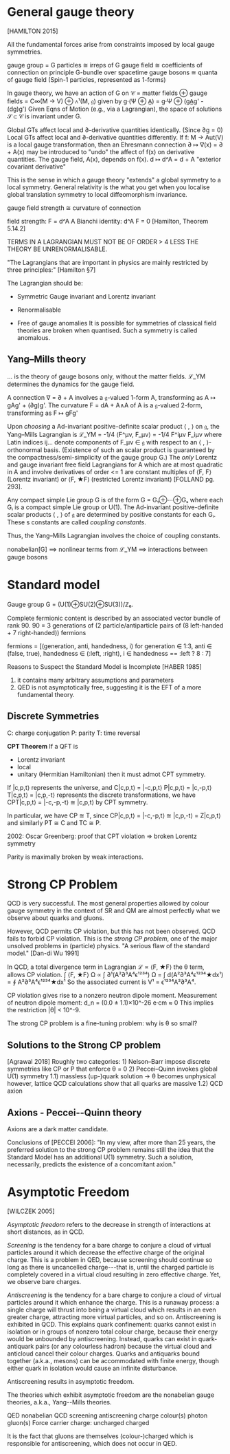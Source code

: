# General gauge theory
[HAMILTON 2015]

All the fundamental forces arise from constraints imposed by local gauge symmetries.

gauge group = G
particles ≅ irreps of G
gauge field ≅ coefficients of connection on principle G-bundle over spacetime
gauge bosons ≅ quanta of gauge field (Spin-1 particles, represented as 1-forms)

In gauge theory, we have an action of G on
	𝒞 = matter fields ⊕ gauge fields = C∞(M → V) ⊕ ∧¹(M, 𝔤)
given by
	g·(Ψ ⊕ A̲) = g·Ψ ⊕ (gA̲g' - (dg)g')
Given Eqns of Motion (e.g., via a Lagrangian), the space of solutions 𝒮 ⊂ 𝒞 is invariant under G.

Global GTs affect local and ∂-derivative quantities identically. (Since ∂g = 0)
Local GTs affect local and ∂-derivative quantities differently.
If f: M → Aut(V) is a local gauge transformation, then an Ehresmann connection ∂ ↦ ∇(x) = ∂ + A(x) may be introduced to "undo" the affect of f(x) on derivative quantities. The gauge field, A(x), depends on f(x).
	d ↦ d^A = d + A "exterior covariant derivative"

This is the sense in which a gauge theory "extends" a global symmetry to a local symmetry.
General relativity is the what you get when you localise global translation symmetry to local diffeomorphism invariance.

gauge field strength ≅ curvature of connection

field strength: F = d^A A
Bianchi identity: d^A F = 0 [Hamilton, Theorem 5.14.2]


TERMS IN A LAGRANGIAN MUST NOT BE OF ORDER > 4 LESS THE THEORY BE UNRENORMALISABLE.

"The Lagrangians that are important in physics are mainly restricted by
three principles:" [Hamilton §7]

The Lagrangian should be:
- Symmetric
	Gauge invariant and Lorentz invariant
- Renormalisable

- Free of gauge anomalies
	It is possible for symmetries of classical field theories are broken when quantised. Such a symmetry is called anomalous.


## Yang–Mills theory

... is the theory of gauge bosons only, without the matter fields.
ℒ_YM determines the dynamics for the gauge field.

A connection ∇ = ∂ + A involves a 𝔤-valued 1-form A, transforming as A ↦ gAg' + (∂g)g'.
The curvature F = dA + A∧A of A is a 𝔤-valued 2-form, transforming as F ↦ gFg'

Upon *choosing* a Ad-invariant positive-definite scalar product ⟨ , ⟩ on 𝔤, the Yang–Mills Lagrangian is
ℒ_YM = -1/4 ⟨F^μν, F_μν⟩ = -1/4 F^iμν F_iμν
where Latin indices ij... denote components of F_μν ∈ 𝔤 with respect to an ⟨ , ⟩-orthonormal basis.
(Existence of such an scalar product is guaranteed by the compactness/semi-simplicity of the gauge group G.)
The *only* Lorentz and gauge invariant free field Lagrangians for A which are at most quadratic in A and involve derivatives of order <= 1 are constant multiples of ⟨F, F⟩ (Lorentz invariant) or ⟨F, ★F⟩ (restricted Lorentz invariant) [FOLLAND pg. 293].

Any compact simple Lie group G is of the form
	G = G₁⊕⋯⊕Gₛ
where each Gᵢ is a compact simple Lie group or U(1).
The Ad-invariant positive-definite scalar products ⟨ , ⟩ of 𝔤 are determined by positive constants for each Gᵢ.
These s constants are called *coupling constants*.

Thus, the Yang–Mills Lagrangian involves the choice of coupling constants.

nonabelian[G] ⟹ nonlinear terms from ℒ_YM ⟹ interactions between gauge bosons




# Standard model

Gauge group G = (U(1)⊕SU(2)⊕SU(3))/ℤ₆.

Complete fermionic content is described by an associated vector bundle of rank 90.
90 = 3 generations of (2 particle/antiparticle pairs of (8 left-handed + 7 right-handed)) fermions

fermions = [(generation, anti, handedness, i)
	for generation ∈ 1:3,
		anti ∈ (false, true),
		handedness ∈ (:left, :right),
		i ∈ handedness == :left ? 8 : 7]

Reasons to Suspect the Standard Model is Incomplete
[HABER 1985]

1) it contains many arbitrary assumptions and parameters
2) QED is not asymptotically free, suggesting it is the EFT of a more fundamental theory.


## Discrete Symmetries

C: charge conjugation
P: parity
T: time reversal

**CPT Theorem**
If a QFT is
- Lorentz invariant
- local
- unitary (Hermitian Hamiltonian)
then it must admot CPT symmetry.

If |c,p,t⟩ represents the universe, and
	C|c,p,t⟩ = |-c,p,t⟩
	P|c,p,t⟩ = |c,-p,t⟩
	T|c,p,t⟩ = |c,p,-t⟩
represents the discrete transformations, we have
	CPT|c,p,t⟩ = |-c,-p,-t⟩ ≅ |c,p,t⟩
by CPT symmetry.

In particular, we have CP ≅ T, since
	CP|c,p,t⟩ = |-c,-p,t⟩ ≅ |c,p,-t⟩ = Z|c,p,t⟩
and similarly PT ≅ C and TC ≅ P.

2002: Oscar Greenberg: proof that CPT violation ⇒ broken Lorentz symmetry

Parity is maximally broken by weak interactions.


# Strong CP Problem

QCD is very successful.
The most general properties allowed by colour gauge symmetry in the context of SR and QM are almost perfectly what we observe about quarks and gluons.

However, QCD permits CP violation, but this has not been observed.
QCD fails to forbid CP violation.
This is the _strong CP problem_, one of the major unsolved problems in (particle) physics. "A serious flaw of the standard model." [Dan-di Wu 1991]

In QCD, a total divergence term in Lagrangian
	ℒ ∝ ⟨F, ★F⟩
the θ term, allows CP violation.
∫ ⟨F, ★F⟩ Ω ∝ ∫ ∂¹(A²∂³A⁴ϵ¹²³⁴) Ω = ∫ d(A²∂³A⁴ϵ¹²³⁴★dx¹) = ∮ A²∂³A⁴ϵ¹²³⁴★dx¹
So the associated current is V¹ = ϵ¹²³⁴A²∂³A⁴.

CP violation gives rise to a nonzero neutron dipole moment.
Measurement of neutron dipole moment: d_n = (0.0 ± 1.1)×10^-26 e·cm ≈ 0
This implies the restriction |θ| < 10^-9.

The strong CP problem is a fine-tuning problem: why is θ so small?


## Solutions to the Strong CP problem

[Agrawal 2018]
Roughly two categories:
	1) Nelson–Barr
		impose discrete symmetries like CP or P that enforce θ = 0
	2) Peccei–Quinn
		invokes global U(1) symmetry
		1.1) massless (up-)quark solution -> θ becomes unphysical
			however, lattice QCD calculations show that all quarks are massive
		1.2) QCD axion


## Axions - Peccei--Quinn theory

Axions are a dark matter candidate.

Conclusions of [PECCEI 2006]:
"In my view, after more than 25 years, the preferred solution to the strong CP problem remains still the idea that the Standard Model has an additional U(1) symmetry. Such a solution, necessarily, predicts the existence of a concomitant axion."



# Asymptotic Freedom
[WILCZEK 2005]

_Asymptotic freedom_ refers to the decrease in strength of interactions at short distances, as in QCD.

_Screening_ is the tendency for a bare charge to conjure a cloud of virtual particles around it which decrease the effective charge of the original charge.
This is a problem in QED, because screening should continue so long as there is uncancelled charge---that is, until the charged particle is completely covered in a virtual cloud resulting in zero effective charge.
Yet, we observe bare charges.

_Antiscreening_ is the tendency for a bare charge to conjure a cloud of virtual particles around it which enhance the charge.
This is a runaway process: a single charge will thrust into being a virtual cloud which results in an even greater charge, attracting more virtual particles, and so on.
Antiscreening is exhibited in QCD.
This explains quark confinement: quarks cannot exist in isolation or in groups of nonzero total colour charge, because their energy would be unbounded by antiscreening.
Instead, quarks can exist in quark-antiquark pairs (or any colourless hadron) because the virtual cloud and anticloud cancel their colour charges.
Quarks and antiquarks bound together (a.k.a., mesons) can be accommodated with finite energy, though either quark in isolation would cause an infinite disturbance.

Antiscreening results in asymptotic freedom.

The theories which exhibit asymptotic freedom are the nonabelian gauge theories, a.k.a., Yang--Mills theories.

QED			nonabelian QCD
screening	antiscreening
charge		colour(s)
photon		gluon(s)
Force carrier charge:
uncharged	charged

It is the fact that gluons are themselves (colour-)charged which is responsible for antiscreening, which does not occur in QED.


